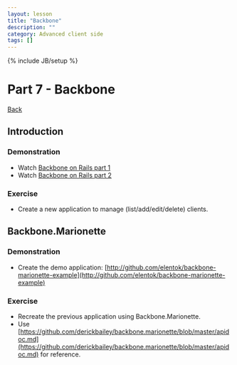 ```yaml
---
layout: lesson
title: "Backbone"
description: ""
category: Advanced client side
tags: []
---
```

{% include JB/setup %}

Part 7 - Backbone
=================

[Back](../index.html)

Introduction
------------

### Demonstration

-   Watch [Backbone on Rails part
    1](http://railscasts.com/episodes/323-backbone-on-rails-part-1)
-   Watch [Backbone on Rails part
    2](http://railscasts.com/episodes/325-backbone-on-rails-part-2)

### Exercise

-   Create a new application to manage (list/add/edit/delete) clients.

Backbone.Marionette
-------------------

### Demonstration

-   Create the demo application:
    [http://github.com/elentok/backbone-marionette-example](http://github.com/elentok/backbone-marionette-example)

### Exercise

-   Recreate the previous application using Backbone.Marionette.
-   Use
    [https://github.com/derickbailey/backbone.marionette/blob/master/apidoc.md](https://github.com/derickbailey/backbone.marionette/blob/master/apidoc.md)
    for reference.

